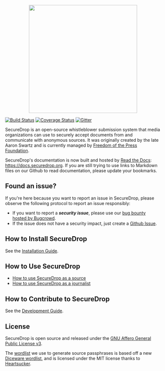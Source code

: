 <p align="center">
  <img src="/docs/images/logo.png" width="350" height="350">
</p>

[![Build Status](https://travis-ci.org/freedomofpress/securedrop.svg?branch=develop)](https://travis-ci.org/freedomofpress/securedrop)
[![Coverage Status](https://coveralls.io/repos/freedomofpress/securedrop/badge.svg?branch=develop&service=github)](https://coveralls.io/github/freedomofpress/securedrop?branch=develop)
[![Gitter](https://badges.gitter.im/Join%20Chat.svg)](https://gitter.im/freedomofpress/securedrop?utm_source=badge&utm_medium=badge&utm_campaign=pr-badge)

SecureDrop is an open-source whistleblower submission system that media organizations can use to securely accept documents from and communicate with anonymous sources. It was originally created by the late Aaron Swartz and is currently managed by [Freedom of the Press Foundation](https://freedom.press).

SecureDrop's documentation is now built and hosted by [Read the Docs](https://readthedocs.org): https://docs.securedrop.org. If you are still trying to use links to Markdown files on our Github to read documentation, please update your bookmarks.

## Found an issue?

If you're here because you want to report an issue in SecureDrop, please observe the following protocol to report an issue responsibly:

* If you want to report a **_security issue_**, please use our [bug bounty hosted by Bugcrowd](https://bugcrowd.com/freedomofpress).
* If the issue does not have a security impact, just create a [Github Issue](https://github.com/freedomofpress/securedrop/issues/new).

## How to Install SecureDrop

See the [Installation Guide](https://docs.securedrop.org/en/latest/#installtoc).

## How to Use SecureDrop

* [How to use SecureDrop as a source](https://docs.securedrop.org/en/latest/source.html)
* [How to use SecureDrop as a journalist](https://docs.securedrop.org/en/latest/journalist.html)

## How to Contribute to SecureDrop

See the [Development Guide](https://docs.securedrop.org/en/latest/development/getting_started.html).

## License

SecureDrop is open source and released under the [GNU Affero General Public License v3](/LICENSE).

The [wordlist](/securedrop/dictionaries/diceware.txt) we use to generate source passphrases is based off a new [Diceware wordlist](https://github.com/heartsucker/diceware), and is licensed under the MIT license thanks to [Heartsucker](https://heartsucker.com).
